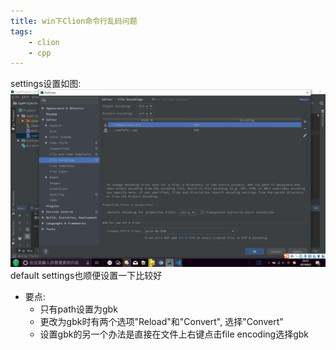 ```yaml
---
title: win下Clion命令行乱码问题
tags:
    - clion
    - cpp
---
```

settings设置如图:
![settings设置样例](/images/clion中文乱码解决样例.jpg)
default settings也顺便设置一下比较好

- 要点:
    - 只有path设置为gbk
    - 更改为gbk时有两个选项"Reload"和"Convert", 选择"Convert"
    - 设置gbk的另一个办法是直接在文件上右键点击file encoding选择gbk
